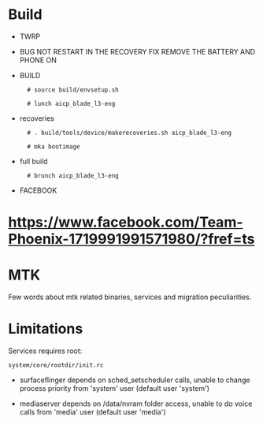 # Build

* TWRP

* BUG 
NOT RESTART IN THE RECOVERY
FIX REMOVE THE BATTERY AND PHONE ON

* BUILD
        
        # source build/envsetup.sh
        
        # lunch aicp_blade_l3-eng

* recoveries

        # . build/tools/device/makerecoveries.sh aicp_blade_l3-eng
    
        # mka bootimage

* full build

        # brunch aicp_blade_l3-eng

* FACEBOOK 

# https://www.facebook.com/Team-Phoenix-1719991991571980/?fref=ts

# MTK

Few words about mtk related binaries, services and migration peculiarities.

# Limitations

Services requires root:

`system/core/rootdir/init.rc`

  * surfaceflinger depends on sched_setscheduler calls, unable to change process priority from 'system' user (default user 'system')

  * mediaserver depends on /data/nvram folder access, unable to do voice calls from 'media' user (default user 'media')
